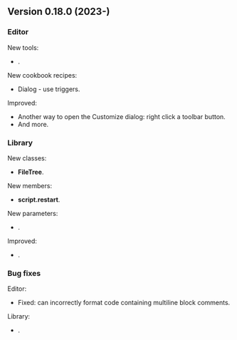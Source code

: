 ## Version 0.18.0 (2023-)

### Editor
New tools:
- .

New cookbook recipes:
- Dialog - use triggers.

Improved:
- Another way to open the Customize dialog: right click a toolbar button.
- And more.

### Library
New classes:
- **FileTree**.

New members:
- **script.restart**.

New parameters:
- .

Improved:
- .

### Bug fixes

Editor:
- Fixed: can incorrectly format code containing multiline block comments.

Library:
- .
